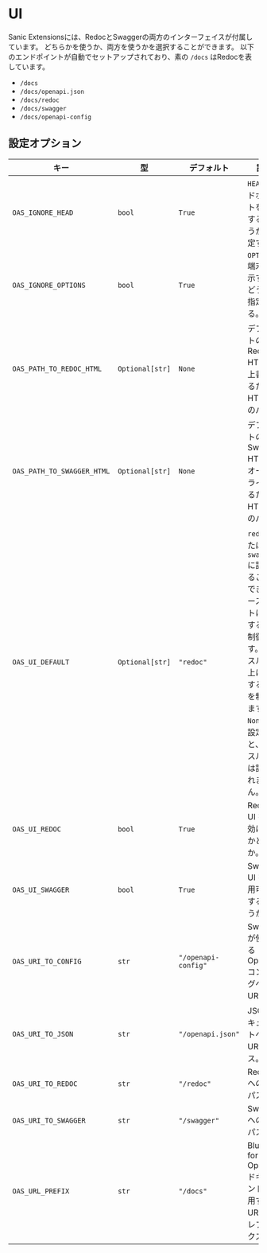 # UI

Sanic Extensionsには、RedocとSwaggerの両方のインターフェイスが付属しています。 どちらかを使うか、両方を使うかを選択することができます。 以下のエンドポイントが自動でセットアップされており、素の `/docs` はRedocを表しています。

- `/docs`
- `/docs/openapi.json`
- `/docs/redoc`
- `/docs/swagger`
- `/docs/openapi-config`

## 設定オプション

| **キー**                     | **型**           | **デフォルト**           | **説明**                                                                                                     |
| -------------------------- | --------------- | ------------------- | ---------------------------------------------------------------------------------------------------------- |
| `OAS_IGNORE_HEAD`          | `bool`          | `True`              | `HEAD`エンドポイントを表示するかどうかを指定する。                                                                               |
| `OAS_IGNORE_OPTIONS`       | `bool`          | `True`              | `OPTIONS` 端末を表示するかどうかを指定する。                                                                                |
| `OAS_PATH_TO_REDOC_HTML`   | `Optional[str]` | `None`              | デフォルトの Redoc HTML を上書きするための HTML へのパス。                                                                     |
| `OAS_PATH_TO_SWAGGER_HTML` | `Optional[str]` | `None`              | デフォルトの Swagger HTML をオーバーライドするための HTML へのパス。                                                               |
| `OAS_UI_DEFAULT`           | `Optional[str]` | `"redoc"`           | `redoc`または `swagger` に設定することができ、ベースルートに表示するUIを制御します。 ベースルート上に表示する UI を制御します。 `None` に設定すると、ベースルートは設定されません。 |
| `OAS_UI_REDOC`             | `bool`          | `True`              | Redoc UI を有効にするかどうか。                                                                                       |
| `OAS_UI_SWAGGER`           | `bool`          | `True`              | Swagger UI を使用可能にするかどうか。                                                                                   |
| `OAS_URI_TO_CONFIG`        | `str`           | `"/openapi-config"` | Swagger が使用する OpenAPI コンフィグへの URI パス                                                                       |
| `OAS_URI_TO_JSON`          | `str`           | `"/openapi.json"`   | JSON ドキュメントへの URI パス。                                                                                      |
| `OAS_URI_TO_REDOC`         | `str`           | `"/redoc"`          | Redoc への URI パス。                                                                                           |
| `OAS_URI_TO_SWAGGER`       | `str`           | `"/swagger"`        | Swagger への URI パス。                                                                                         |
| `OAS_URL_PREFIX`           | `str`           | `"/docs"`           | Blueprint for OpenAPI ドキュメントに使用する URL のプレフィックス。                                                            |
